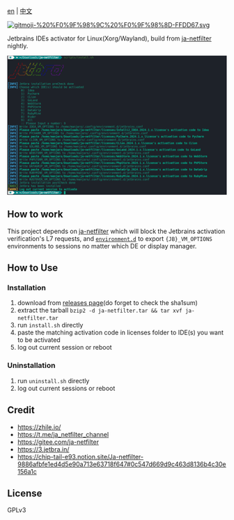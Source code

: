 [en](https://github.com/dhay3/ja-netfilter/blob/main/README.md) | [中文](https://github.com/dhay3/ja-netfilter/blob/main/docs/README-zh_cn.md)

[![gitmoji-%20%F0%9F%98%9C%20%F0%9F%98%8D-FFDD67.svg](https://img.shields.io/badge/gitmoji-%20😜%20😍-FFDD67.svg?style=flat-square)](https://gitmoji.dev)

Jetbrains IDEs activator for Linux(Xorg/Wayland), build from [ja-netfilter](https://gitee.com/ja-netfilter) nightly.

![image](assests/2024-10-22_15-10-59.png)

## How to work

This project depends on 
[ja-netfilter](https://gitee.com/ja-netfilter) 
which will block the Jetbrains activation verification's L7 requests, and
[`environment.d`](https://www.freedesktop.org/software/systemd/man/latest/environment.d.html) 
to export `{JB}_VM_OPTIONS` environments to sessions no matter which DE or display manager.

## How to Use

### Installation

1. download from [releases page](https://github.com/dhay3/ja-netfilter/releases)(do forget to check the sha1sum)
2. extract the tarball `bzip2 -d ja-netfilter.tar && tar xvf ja-netfilter.tar`
3. run `install.sh` directly
4. paste the matching activation code in licenses folder to IDE(s) you want to be activated
5. log out current session or reboot

### Uninstallation

1. run `uninstall.sh` directly
2. log out current sessions or reboot

## Credit

- https://zhile.io/
- https://t.me/ja_netfilter_channel
- https://gitee.com/ja-netfilter
- https://3.jetbra.in/
- https://chip-tail-e93.notion.site/Ja-netfilter-9886afbfe1ed4d5e90a713e63718f647#0c547d669d9c463d8136b4c30e156a1c

## License

GPLv3
